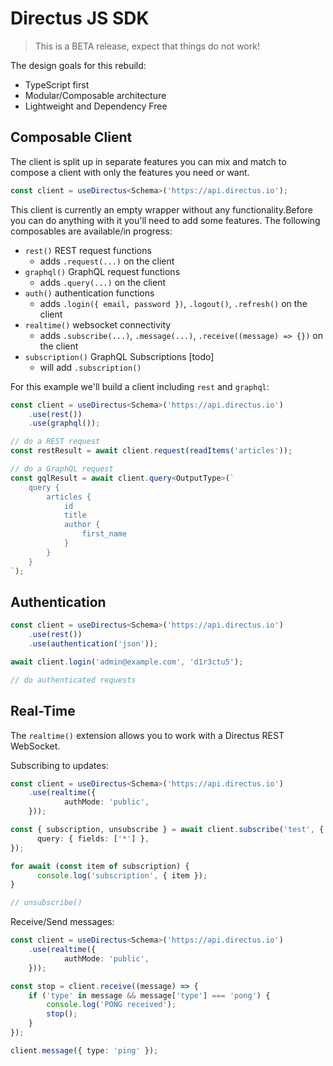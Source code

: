 # Directus JS SDK

> This is a BETA release, expect that things do not work!

The design goals for this rebuild:
- TypeScript first
- Modular/Composable architecture
- Lightweight and Dependency Free

## Composable Client

The client is split up in separate features you can mix and match to compose a client with only the features you need or want.

```ts
const client = useDirectus<Schema>('https://api.directus.io');
```

This client is currently an empty wrapper without any functionality.Before you can do anything with it you'll need to add some features.
The following composables are available/in progress:
- `rest()` REST request functions
  - adds `.request(...)` on the client
- `graphql()` GraphQL request functions
  - adds `.query(...)` on the client
- `auth()` authentication functions
  - adds `.login({ email, password })`, `.logout()`, `.refresh()` on the client
- `realtime()` websocket connectivity
  - adds `.subscribe(...)`, `.message(...)`, `.receive((message) => {})` on the client
- `subscription()` GraphQL Subscriptions [todo]
  - will add `.subscription()`

For this example we'll build a client including `rest` and `graphql`:
```ts
const client = useDirectus<Schema>('https://api.directus.io')
    .use(rest())
    .use(graphql());

// do a REST request
const restResult = await client.request(readItems('articles'));

// do a GraphQL request
const gqlResult = await client.query<OutputType>(`
    query {
        articles {
            id
            title
            author {
                first_name
            }
        }
    }
`);

```

## Authentication

```ts
const client = useDirectus<Schema>('https://api.directus.io')
    .use(rest())
    .use(authentication('json'));

await client.login('admin@example.com', 'd1r3ctu5');

// do authenticated requests
```

## Real-Time

The `realtime()` extension allows you to work with a Directus REST WebSocket.

Subscribing to updates:
```ts
const client = useDirectus<Schema>('https://api.directus.io')
    .use(realtime({
		    authMode: 'public',
    }));

const { subscription, unsubscribe } = await client.subscribe('test', {
	  query: { fields: ['*'] },
});

for await (const item of subscription) {
	  console.log('subscription', { item });
}

// unsubscribe()
```

Receive/Send messages:
```ts
const client = useDirectus<Schema>('https://api.directus.io')
    .use(realtime({
		    authMode: 'public',
    }));

const stop = client.receive((message) => {
    if ('type' in message && message['type'] === 'pong') {
        console.log('PONG received');
        stop();
    }
});

client.message({ type: 'ping' });
```